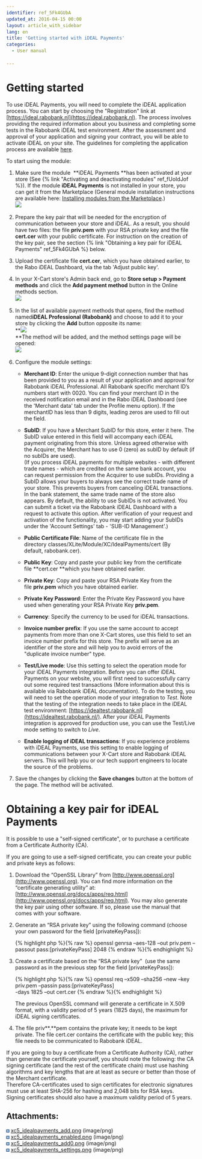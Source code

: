 ```yaml
---
identifier: ref_5Fk4GUbA
updated_at: 2016-04-15 00:00
layout: article_with_sidebar
lang: en
title: 'Getting started with iDEAL Payments'
categories:
  - User manual

---
```



# Getting started

To use iDEAL Payments, you will need to complete the iDEAL application process. You can start by choosing the "Registration" link at [https://ideal.rabobank.nl](https://ideal.rabobank.nl). The process involves providing the required information about you business and completing some tests in the Rabobank iDEAL test environment. After the assessment and approval of your application and signing your contract, you will be able to activate iDEAL on your site. The guidelines for completing the application process are available [here](https://ideal.rabobank.nl/ideal/languagechange.do?languageid=er&RND_FORM_TOKEN=RND_1460629246265_-682106363&guilanguageaction=true).

To start using the module:

1.  Make sure the module  **iDEAL Payments **has been activated at your store (See {% link "Activating and deactivating modules" ref_fUoIdJof %}). If the module **iDEAL Payments** is not installed in your store, you can get it from the Marketplace (General module installation instructions are available here: [Installing modules from the Marketplace](http://kb.x-cart.com/display/XDD/Installing+modules+from+the+Marketplace).)  
    ![]({{site.baseurl}}/attachments/9306867/9439227.png?effects=drop-shadow)  

2.  Prepare the key pair that will be needed for the encryption of communication between your store and iDEAL. As a result, you should have two files: the file **priv.pem** with your RSA private key and the file **cert.cer** with your public certificate. For instruction on the creation of the key pair, see the section {% link "Obtaining a key pair for iDEAL Payments" ref_5Fk4GUbA %} below.  

3.  Upload the certificate file **cert.cer**, which you have obtained earlier, to the Rabo iDEAL Dashboard, via the tab 'Adjust public key'.
4.  In your X-Cart store's Admin back end, go to **Store setup > Payment methods** and click the **Add payment method** button in the Online methods section.  
    ![]({{site.baseurl}}/attachments/9306867/9439228.png?effects=drop-shadow)  

5.  In the list of available payment methods that opens, find the method named**iDEAL Professional (Rabobank)** and choose to add it to your store by clicking the **Add** button opposite its name:  
    **![]({{site.baseurl}}/attachments/9306867/9439226.png?effects=drop-shadow)  
    **The method will be added, and the method settings page will be opened:  
    ![]({{site.baseurl}}/attachments/9306867/9439229.png?effects=drop-shadow)  

6.  Configure the module settings:  

    *   **Merchant ID**: Enter the unique 9-digit connection number that has been provided to you as a result of your application and approval for Rabobank iDEAL Professional. All Rabobank specific merchant ID’s numbers start with 0020\. You can find your merchant ID in the received notification email and in the Rabo iDEAL Dashboard (see the 'Merchant data' tab under the Profile menu option). If the merchantID has less than 9 digits, leading zeros are used to fill out the field.  
    *   **SubID**: If you have a Merchant SubID for this store, enter it here. The SubID value entered in this field will accompany each iDEAL payment originating from this store. Unless agreed otherwise with the Acquirer, the Merchant has to use 0 (zero) as subID by default (if no subIDs are used).  
        (If you process iDEAL payments for multiple websites - with different trade names - which are credited on the same bank account, you can request permission from the Acquirer to use subIDs. Providing a SubID allows your buyers to always see the correct trade name of your store. This prevents buyers from canceling iDEAL transactions. In the bank statement, the same trade name of the store also appears. By default, the ability to use SubIDs is not activated. You can submit a ticket via the Rabobank iDEAL Dashboard with a request to activate this option. After verification of your request and activation of the functionality, you may start adding your SubIDs under the 'Account Settings' tab - 'SUB-ID Management'.)  
    *   **Public Certificate File**: Name of the certificate file in the directory classes/XLite/Module/XC/IdealPayments/cert (By default, rabobank.cer).
    *   **Public Key**: Copy and paste your public key from the certificate file **cert.cer **which you have obtained earlier.
    *   **Private Key**: Copy and paste your RSA Private Key from the file **priv.pem** which you have obtained earlier. 
    *   **Private Key Password**: Enter the Private Key Password you have used when generating your RSA Private Key **priv.pem**.
    *   **Currency**: Specify the currency to be used for iDEAL transactions.
    *   **Invoice number prefix**: If you use the same account to accept payments from more than one X-Cart stores, use this field to set an invoice number prefix for this store. The prefix will serve as an identifier of the store and will help you to avoid errors of the "duplicate invoice number" type.
    *   **Test/Live mode**: Use this setting to select the operation mode for your iDEAL Payments integration. Before you can offer iDEAL Payments on your website, you will first need to successfully carry out some required test transactions (More information about this is available via Rabobank iDEAL documentation). To do the testing, you will need to set the operation mode of your integration to _Test_. Note that the testing of the integration needs to take place in the iDEAL test environment: [https://idealtest.rabobank.nl](https://idealtest.rabobank.nl/). After your iDEAL Payments integration is approved for production use, you can use the Test/Live mode setting to switch to _Live_.  

    *   **Enable logging of iDEAL transactions**: If you experience problems with iDEAL Payments, use this setting to enable logging of communications between your X-Cart store and Rabobank iDEAL servers. This will help you or our tech support engineers to locate the source of the problems.  

7.  Save the changes by clicking the **Save changes** button at the bottom of the page. The method will be activated.

# Obtaining a key pair for iDEAL Payments

It is possible to use a "self-signed certificate", or to purchase a certificate from a Certificate Authority (CA).

If you are going to use a self-signed certificate, you can create your public and private keys as follows: 

1.  Download the “OpenSSL Library” from [http://www.openssl.org](http://www.openssl.org). You can find more information on the “certificate generating utility” at:[http://www.openssl.org/docs/apps/req.html](http://www.openssl.org/docs/apps/req.html). You may also generate the key pair using other software. If so, please use the manual that comes with your software.  

2.  Generate an “RSA private key” using the following command (choose your own password for the field [privateKeyPass]):

    {% highlight php %}{% raw %}
    openssl genrsa –aes-128 –out priv.pem –passout pass:[privateKeyPass] 2048 
    {% endraw %}{% endhighlight %}
3.  Create a certificate based on the “RSA private key”  (use the same password as in the previous step for the field [privateKeyPass]): 

    {% highlight php %}{% raw %}
    openssl req –x509 –sha256 –new –key priv.pem –passin pass:[privateKeyPass]  
    -days 1825 –out cert.cer
    {% endraw %}{% endhighlight %}

    The previous OpenSSL command will generate a certificate in X.509 format, with a validity period of 5 years (1825 days), the maximum for iDEAL signing certificates.

4.  The file priv**.**pem contains the private key; it needs to be kept private. The file cert.cer contains the certificate with the public key; this file needs to be communicated to Rabobank iDEAL. 

If you are going to buy a certificate from a Certificate Authority (CA), rather than generate the certificate yourself, you should note the following: the CA signing certificate (and the rest of the certificate chain) must use hashing algorithms and key lengths that are at least as secure or better than those of the Merchant certificate.  
Therefore CA-certificates used to sign certificates for electronic signatures must use at least SHA-256 for hashing and 2,048 bits for RSA keys.  
Signing certificates should also have a maximum validity period of 5 years.

## Attachments:

![](images/icons/bullet_blue.gif) [xc5_idealpayments_add.png]({{site.baseurl}}/attachments/9306867/9439226.png) (image/png)  
![](images/icons/bullet_blue.gif) [xc5_idealpayments_enabled.png]({{site.baseurl}}/attachments/9306867/9439227.png) (image/png)  
![](images/icons/bullet_blue.gif) [xc5_idealpayments_add0.png]({{site.baseurl}}/attachments/9306867/9439228.png) (image/png)  
![](images/icons/bullet_blue.gif) [xc5_idealpayments_settings.png]({{site.baseurl}}/attachments/9306867/9439229.png) (image/png)